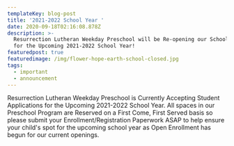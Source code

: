 ```yaml
---
templateKey: blog-post
title: '2021-2022 School Year '
date: 2020-09-18T02:16:08.878Z
description: >-
  Resurrection Lutheran Weekday Preschool will be Re-opening our School Doors
  for the Upcoming 2021-2022 School Year!
featuredpost: true
featuredimage: /img/flower-hope-earth-school-closed.jpg
tags:
  - important
  - announcement
---
```

Resurrection Lutheran Weekday Preschool is Currently Accepting Student Applications for the Upcoming 2021-2022 School Year. All spaces in our Preschool Program are Reserved on a First Come, First Served basis so please submit your Enrollment/Registration Paperwork ASAP to help ensure your child's spot for the upcoming school year as Open Enrollment has begun for our current openings.
